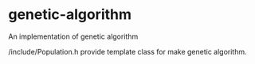 # genetic-algorithm
An implementation of genetic algorithm

/include/Population.h provide template class for make genetic algorithm.

